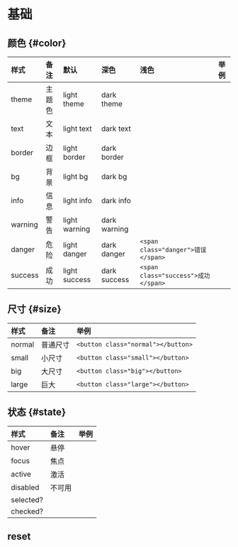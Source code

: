 # 基础

## 颜色 {#color}
| 样式 | 备注 | 默认 | 深色 | 浅色 | 举例 |
| :--- | :--- | :--- | :--- | :--- | :--- |
| theme | 主题色 | light theme | dark theme |  |
| text | 文本 | light text | dark text |  |
| border | 边框 | light border | dark border |  |
| bg | 背景 | light bg | dark bg |  |
| info | 信息 | light info | dark info |  |
| warning | 警告 | light warning | dark warning |  |
| danger | 危险 | light danger | dark danger | `<span class="danger">错误</span>` |
| success | 成功 | light success | dark success | `<span class="success">成功</span>` |

## 尺寸 {#size}
| 样式 | 备注 | 举例 |
| :--- | :--- | :--- |
| normal | 普通尺寸 | `<button class="normal"></button>` |
| small | 小尺寸 | `<button class="small"></button>` |
| big | 大尺寸 | `<button class="big"></button>` |
| large | 巨大 | `<button class="large"></button>` |

## 状态 {#state}
| 样式 | 备注 | 举例 |
| :--- | :--- | :--- |
| hover | 悬停 |  |
| focus | 焦点 |  |
| active | 激活 |  |
| disabled | 不可用 |  |
| selected? |  |  |
| checked? |  |  |

## reset